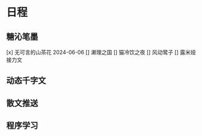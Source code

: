 # 日程

## 糖沁笔墨

[x] 无可言的山茶花 2024-06-06
[] 濑理之国
[] 猫冷饮之夜
[] 风动鹭子
[] 露米娅接力文

## 动态千字文

## 散文推送

## 程序学习
